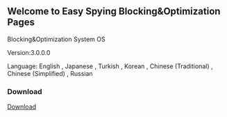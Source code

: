 ## Welcome to Easy Spying Blocking&Optimization Pages

Blocking&Optimization System OS

Version:3.0.0.0

Language: English , Japanese , Turkish , Korean , Chinese (Traditional) ,  Chinese (Simplified)  ,  Russian


### Download


<a href="https://github.com/Code-Mirage/EasySpyingBlocking/blob/gh-pages/Easy%20Spying%20Blocking.rar?raw=true">Download</a>


